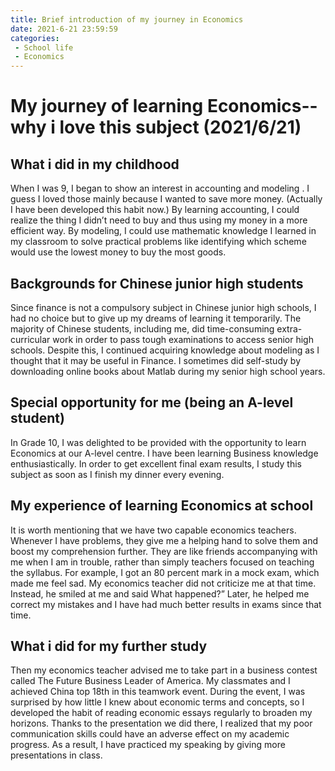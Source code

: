```yaml
---
title: Brief introduction of my journey in Economics
date: 2021-6-21 23:59:59
categories:
 - School life
 - Economics
---
```


# My journey of learning Economics--why i love this subject (2021/6/21)

## What i did in my childhood 
When I was 9, I began to show an interest in accounting and modeling . I guess I loved those mainly because I wanted to save more money. (Actually I have been developed this habit now.) By learning accounting, I could realize the thing I didn’t need to buy and thus using my money in a more efficient way. By modeling, I could use mathematic knowledge I learned in my classroom to solve practical problems like identifying which scheme would use the lowest money to buy the most goods.

## Backgrounds for Chinese junior high students
Since finance is not a compulsory subject in Chinese junior high schools, I had no choice but to give up my dreams of learning it temporarily. The majority of Chinese students, including me, did time-consuming extra-curricular work in order to pass tough examinations to access senior high schools. Despite this, I continued acquiring knowledge about modeling as I thought that it may be useful in Finance. I sometimes did self-study by downloading online books about Matlab during my senior high school years. 

## Special opportunity for me (being an A-level student)
In Grade 10, I was delighted to be provided with the opportunity to learn Economics at our A-level centre. I have been learning Business knowledge enthusiastically. In order to get excellent final exam results, I study this subject as soon as I finish my dinner every evening.

## My experience of learning Economics at school 
It is worth mentioning that we have two capable economics teachers. Whenever I have problems, they give me a helping hand to solve them and boost my comprehension further. They are like friends accompanying with me when I am in trouble, rather than simply teachers focused on teaching the syllabus. For example, I got an 80 percent mark in a mock exam, which made me feel sad. My economics teacher did not criticize me at that time. Instead, he smiled at me and said What happened?” Later, he helped me correct my mistakes and I have had much better results in exams since that time.

## What i did for my further study
Then my economics teacher advised me to take part in a business contest called The Future Business Leader of America. My classmates and I achieved China top 18th in this teamwork event. During the event, I was surprised by how little I knew about economic terms and concepts, so I developed the habit of reading economic essays regularly to broaden my horizons. Thanks to the presentation we did there, I realized that my poor communication skills could have an adverse effect on my academic progress. As a result, I have practiced my speaking by giving more presentations in class.
